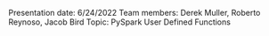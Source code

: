 Presentation date: 6/24/2022
Team members: Derek Muller, Roberto Reynoso, Jacob Bird
Topic: PySpark User Defined Functions